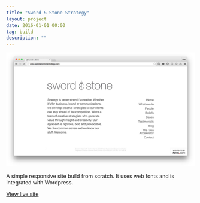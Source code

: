```yaml
---
title: "Sword & Stone Strategy"
layout: project
date: 2016-01-01 00:00
tag: build
description: ""
---
```


![The Sword and Stone site](/assets/images/project_sword-and-stone.jpg)

A simple responsive site build from scratch. It uses web fonts and is integrated with Wordpress.

[View live site](http://swordandstonestrategy.com)
